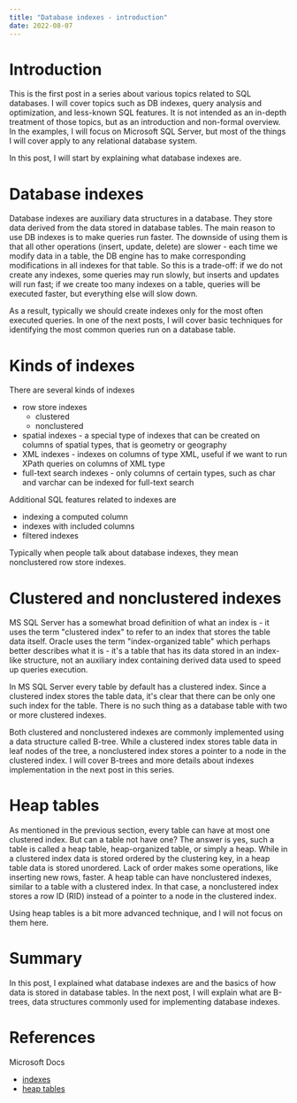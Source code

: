 ```yaml
---
title: "Database indexes - introduction"
date: 2022-08-07
---
```



# Introduction
This is the first post in a series about various topics related to SQL databases. I will cover topics such as DB indexes, query analysis and optimization, and less-known SQL features. It is not intended as an in-depth treatment of those topics, but as an introduction and non-formal overview. In the examples, I will focus on Microsoft SQL Server, but most of the things I will cover apply to any relational database system. 

In this post, I will start by explaining what database indexes are. 


# Database indexes
Database indexes are auxiliary data structures in a database. They store data derived from the data stored in database tables. The main reason to use DB indexes is to make queries run faster. 
The downside of using them is that all other operations (insert, update, delete) are slower - each time we modify data in a table, the DB engine has to make corresponding modifications in all indexes for that table. 
So this is a trade-off: if we do not create any indexes, some queries may run slowly, but inserts and updates will run fast; if we create too many indexes on a table, queries will be executed faster, but everything else will slow down. 

As a result, typically we should create indexes only for the most often executed queries. In one of the next posts, I will cover basic techniques for identifying the most common queries run on a database table. 


# Kinds of indexes
There are several kinds of indexes
- row store indexes
    - clustered
    - nonclustered
- spatial indexes - a special type of indexes that can be created on columns of spatial types, that is geometry or geography
- XML indexes - indexes on columns of type XML, useful if we want to run XPath queries on columns of XML type
- full-text search indexes - only columns of certain types, such as char and varchar can be indexed for full-text search

Additional SQL features related to indexes are
- indexing a computed column
- indexes with included columns
- filtered indexes

Typically when people talk about database indexes, they mean nonclustered row store indexes.


# Clustered and nonclustered indexes
MS SQL Server has a somewhat broad definition of what an index is - it uses the term "clustered index" to refer to an index that stores the table data itself. Oracle uses the term "index-organized table" which perhaps better describes what it is - it's a table that has its data stored in an index-like structure, not an auxiliary index containing derived data used to speed up queries execution. 

In MS SQL Server every table by default has a clustered index. Since a clustered index stores the table data, it's clear that there can be only one such index for the table. There is no such thing as a database table with two or more clustered indexes. 

Both clustered and nonclustered indexes are commonly implemented using a data structure called B-tree. While a clustered index stores table data in leaf nodes of the tree, a nonclustered index stores a pointer to a node in the clustered index. I will cover B-trees and more details about indexes implementation in the next post in this series. 


# Heap tables
As mentioned in the previous section, every table can have at most one clustered index. But can a table not have one? The answer is yes, such a table is called a heap table, heap-organized table, or simply a heap. While in a clustered index data is stored ordered by the clustering key, in a heap table data is stored unordered. Lack of order makes some operations, like inserting new rows, faster. 
A heap table can have nonclustered indexes, similar to a table with a clustered index. In that case, a nonclustered index stores a row ID (RID) instead of a pointer to a node in the clustered index. 

Using heap tables is a bit more advanced technique, and I will not focus on them here. 

# Summary
In this post, I explained what database indexes are and the basics of how data is stored in database tables. In the next post, I will explain what are B-trees, data structures commonly used for implementing database indexes. 

# References
Microsoft Docs 
- [indexes](https://docs.microsoft.com/en-us/sql/relational-databases/indexes/indexes?view=sql-server-ver16)
- [heap tables](https://docs.microsoft.com/en-us/sql/relational-databases/indexes/heaps-tables-without-clustered-indexes?view=sql-server-ver16)

